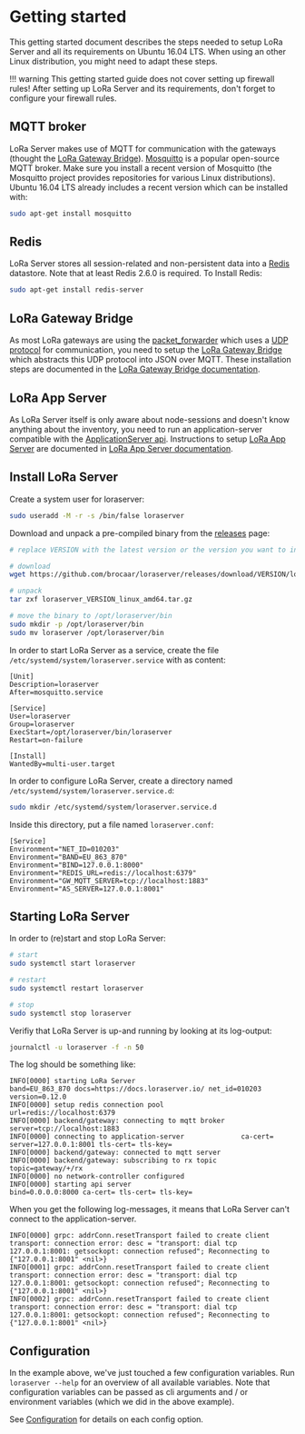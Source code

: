 # Getting started

This getting started document describes the steps needed to setup LoRa Server
and all its requirements on Ubuntu 16.04 LTS. When using an other Linux
distribution, you might need to adapt these steps.

!!! warning
    This getting started guide does not cover setting up firewall rules! After
    setting up LoRa Server and its requirements, don't forget to configure
    your firewall rules.

## MQTT broker

LoRa Server makes use of MQTT for communication with the gateways (thought the
[LoRa Gateway Bridge](http://docs.loraserver.io/lora-gateway-bridge/)).
[Mosquitto](http://mosquitto.org/) is a
popular open-source MQTT broker. Make sure you install a recent version of
Mosquitto (the Mosquitto project provides repositories for various Linux
distributions). Ubuntu 16.04 LTS already includes a recent version which can be
installed with:

```bash
sudo apt-get install mosquitto
```

## Redis

LoRa Server stores all session-related and non-persistent data into a
[Redis](http://redis.io/) datastore. Note that at least Redis 2.6.0 is required.
To Install Redis:

```bash
sudo apt-get install redis-server
```

## LoRa Gateway Bridge

As most LoRa gateways are using the [packet_forwarder](https://github.com/Lora-net/packet_forwarder)
which uses a [UDP protocol](https://github.com/Lora-net/packet_forwarder/blob/master/PROTOCOL.TXT)
for communication, you need to setup the [LoRa Gateway Bridge](http://docs.loraserver.io/lora-gateway-bridge/)
which abstracts this UDP protocol into JSON over MQTT. These installation steps
are documented in the [LoRa Gateway Bridge documentation](http://docs.loraserver.io/lora-gateway-bridge/).

## LoRa App Server

As LoRa Server itself is only aware about node-sessions and doesn't know
anything about the inventory, you need to run an application-server compatible
with the [ApplicationServer api](https://github.com/brocaar/loraserver/blob/master/api/as/as.proto).
Instructions to setup [LoRa App Server](https://github.com/brocaar/lora-app-server)
are documented in [LoRa App Server documentation](http://docs.loraserver.io/lora-app-server/).

## Install LoRa Server

Create a system user for loraserver:

```bash
sudo useradd -M -r -s /bin/false loraserver
```

Download and unpack a pre-compiled binary from the
[releases](https://github.com/brocaar/loraserver/releases) page:

```bash
# replace VERSION with the latest version or the version you want to install

# download
wget https://github.com/brocaar/loraserver/releases/download/VERSION/loraserver_VERSION_linux_amd64.tar.gz

# unpack
tar zxf loraserver_VERSION_linux_amd64.tar.gz

# move the binary to /opt/loraserver/bin
sudo mkdir -p /opt/loraserver/bin
sudo mv loraserver /opt/loraserver/bin
```

In order to start LoRa Server as a service, create the file
`/etc/systemd/system/loraserver.service` with as content:

```
[Unit]
Description=loraserver
After=mosquitto.service

[Service]
User=loraserver
Group=loraserver
ExecStart=/opt/loraserver/bin/loraserver
Restart=on-failure

[Install]
WantedBy=multi-user.target
```

In order to configure LoRa Server, create a directory named
`/etc/systemd/system/loraserver.service.d`:

```bash
sudo mkdir /etc/systemd/system/loraserver.service.d
```

Inside this directory, put a file named `loraserver.conf`:

```
[Service]
Environment="NET_ID=010203"
Environment="BAND=EU_863_870"
Environment="BIND=127.0.0.1:8000"
Environment="REDIS_URL=redis://localhost:6379"
Environment="GW_MQTT_SERVER=tcp://localhost:1883"
Environment="AS_SERVER=127.0.0.1:8001"
```

## Starting LoRa Server

In order to (re)start and stop LoRa Server:

```bash
# start
sudo systemctl start loraserver

# restart
sudo systemctl restart loraserver

# stop
sudo systemctl stop loraserver
```

Verifiy that LoRa Server is up-and running by looking at its log-output:

```bash
journalctl -u loraserver -f -n 50
```

The log should be something like:

```
INFO[0000] starting LoRa Server                          band=EU_863_870 docs=https://docs.loraserver.io/ net_id=010203 version=0.12.0
INFO[0000] setup redis connection pool                   url=redis://localhost:6379
INFO[0000] backend/gateway: connecting to mqtt broker    server=tcp://localhost:1883
INFO[0000] connecting to application-server              ca-cert= server=127.0.0.1:8001 tls-cert= tls-key=
INFO[0000] backend/gateway: connected to mqtt server
INFO[0000] backend/gateway: subscribing to rx topic      topic=gateway/+/rx
INFO[0000] no network-controller configured
INFO[0000] starting api server                           bind=0.0.0.0:8000 ca-cert= tls-cert= tls-key=
```

When you get the following log-messages, it means that LoRa Server can't
connect to the application-server.

```
INFO[0000] grpc: addrConn.resetTransport failed to create client transport: connection error: desc = "transport: dial tcp 127.0.0.1:8001: getsockopt: connection refused"; Reconnecting to {"127.0.0.1:8001" <nil>}
INFO[0001] grpc: addrConn.resetTransport failed to create client transport: connection error: desc = "transport: dial tcp 127.0.0.1:8001: getsockopt: connection refused"; Reconnecting to {"127.0.0.1:8001" <nil>}
INFO[0002] grpc: addrConn.resetTransport failed to create client transport: connection error: desc = "transport: dial tcp 127.0.0.1:8001: getsockopt: connection refused"; Reconnecting to {"127.0.0.1:8001" <nil>}
```

## Configuration

In the example above, we've just touched a few configuration variables.
Run `loraserver --help` for an overview of all available variables. Note
that configuration variables can be passed as cli arguments and / or environment
variables (which we did in the above example).

See [Configuration](configuration.md) for details on each config option.
